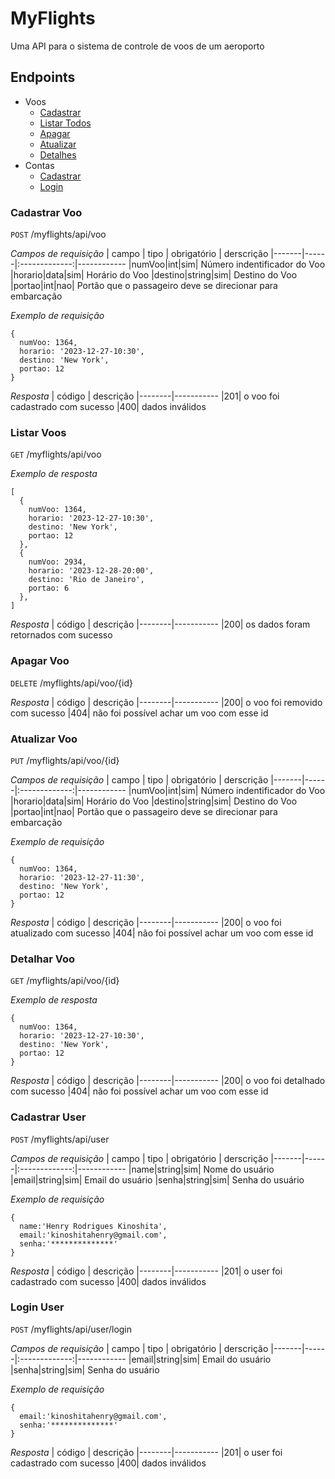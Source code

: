 # MyFlights

Uma API para o sistema de controle de voos de um aeroporto

## Endpoints
- Voos
  - [Cadastrar](#cadastrar-voo)
  - [Listar Todos](#listar-voos)
  - [Apagar](#apagar-voo)
  - [Atualizar](#atualizar-voo)
  - [Detalhes](#detalhar-voo)
- Contas
  - [Cadastrar](#cadastrar-user)
  - [Login](#login-user)

### Cadastrar Voo

`POST` /myflights/api/voo

*Campos de requisição*
| campo | tipo | obrigatório | derscrição
|-------|------|:-------------:|------------
|numVoo|int|sim| Número indentificador do Voo
|horario|data|sim| Horário do Voo
|destino|string|sim| Destino do Voo
|portao|int|nao| Portão que o passageiro deve se direcionar para embarcação

*Exemplo de requisição*
```
{
  numVoo: 1364,
  horario: '2023-12-27-10:30',
  destino: 'New York',
  portao: 12
}
```

*Resposta*
| código | descrição
|--------|-----------
|201| o voo foi cadastrado com sucesso
|400| dados inválidos

### Listar Voos

`GET` /myflights/api/voo

*Exemplo de resposta*
```
[
  {
    numVoo: 1364,
    horario: '2023-12-27-10:30',
    destino: 'New York',
    portao: 12
  },
  {
    numVoo: 2934,
    horario: '2023-12-28-20:00',
    destino: 'Rio de Janeiro',
    portao: 6
  },
]
```

*Resposta*
| código | descrição
|--------|-----------
|200| os dados foram retornados com sucesso

### Apagar Voo

`DELETE` /myflights/api/voo/{id}

*Resposta*
| código | descrição
|--------|-----------
|200| o voo foi removido com sucesso
|404| não foi possível achar um voo com esse id

### Atualizar Voo

`PUT` /myflights/api/voo/{id}

*Campos de requisição*
| campo | tipo | obrigatório | derscrição
|-------|------|:-------------:|------------
|numVoo|int|sim| Número indentificador do Voo
|horario|data|sim| Horário do Voo
|destino|string|sim| Destino do Voo
|portao|int|nao| Portão que o passageiro deve se direcionar para embarcação

*Exemplo de requisição*
```
{
  numVoo: 1364,
  horario: '2023-12-27-11:30',
  destino: 'New York',
  portao: 12
}
```

*Resposta*
| código | descrição
|--------|-----------
|200| o voo foi atualizado com sucesso
|404| não foi possível achar um voo com esse id

### Detalhar Voo

`GET` /myflights/api/voo/{id}

*Exemplo de resposta*
```
{
  numVoo: 1364,
  horario: '2023-12-27-10:30',
  destino: 'New York',
  portao: 12
}
```

*Resposta*
| código | descrição
|--------|-----------
|200| o voo foi detalhado com sucesso
|404| não foi possível achar um voo com esse id

### Cadastrar User

`POST` /myflights/api/user

*Campos de requisição*
| campo | tipo | obrigatório | derscrição
|-------|------|:-------------:|------------
|name|string|sim| Nome do usuário
|email|string|sim| Email do usuário
|senha|string|sim| Senha do usuário

*Exemplo de requisição*
```
{
  name:'Henry Rodrigues Kinoshita',
  email:'kinoshitahenry@gmail.com',
  senha:'**************'
}
```

*Resposta*
| código | descrição
|--------|-----------
|201| o user foi cadastrado com sucesso
|400| dados inválidos

### Login User

`POST` /myflights/api/user/login

*Campos de requisição*
| campo | tipo | obrigatório | derscrição
|-------|------|:-------------:|------------
|email|string|sim| Email do usuário
|senha|string|sim| Senha do usuário

*Exemplo de requisição*
```
{
  email:'kinoshitahenry@gmail.com',
  senha:'**************'
}
```

*Resposta*
| código | descrição
|--------|-----------
|201| o user foi cadastrado com sucesso
|400| dados inválidos
